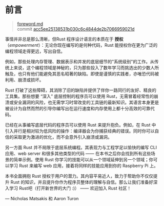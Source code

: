# 前言

> [foreword.md](https://github.com/rust-lang/book/blob/master/2018-edition/src/foreword.md)
> <br>
> commit [acc5ee25138531b030c6c4844de2b7066959021d](https://github.com/rust-lang/book/commit/acc5ee25138531b030c6c4844de2b7066959021d)

事情并非总是那么清晰，但Rust 程序设计语言的本质在于 **授权**（*empowerment*）：无论你现在编写的是何种代码，Rust 能授权你在更为广泛的编程领域走得更远，写出自信。

例如，那些处理内存管理、数据表示和并发的底层细节的"系统级别"的工作。从传统上来说，这个编程领域是神秘的，只为那些投入了数年学习而挑选出的少数人所触及，也只有他们能避免其恶名昭著的缺陷。即使是谨慎的实践者，亦唯恐代码被利用、崩溃或损坏。

Rust 打破了这些障碍，其消除了旧的缺陷并提供了伴你一路同行的友好、精良的工具集。那些想要 “深入” 底层控制的程序员可以使用 Rust，无需冒着经常性的崩溃或安全漏洞的风险，也无需学习时常改变的工具链的最新知识。其语言本身更是被设计为自然而然的引导你编写出在运行速度和内存使用上都十分高效的可靠代码。

已经在从事编写底层代码的程序员可以使用 Rust 来提升抱负。例如，在 Rust 中引入并行是相对较为低风险的操作：编译器会为你捕获经典的错误。同时你可以自信的采取更为激进的优化，而不会意外引入崩溃或漏洞。

另一方面 Rust 并不局限于底层系统编程。其表现力与工程学足以愉快的编写 CLI 应用、web server 和很多其他类型的代码 —— 在本书之后你会找到所有这些场景的简单示例。使用 Rust 你学习的技能可以从一个领域延伸到另一个领域；你可以学习 Rust 来编写 web 应用，接着将同样的技能应用到你的 Raspberry Pi 上。

本书全面拥抱 Rust 授权于用户的潜力。其内容平易近人，致力于帮助你不仅仅提升 Rust 的知识，并且提升你作为程序员整体的理解与自信。那么让我们准备好深入学习 Rust吧（打开新世界的大门 :)） —— 欢迎加入 Rust 社区！

— Nicholas Matsakis 和 Aaron Turon